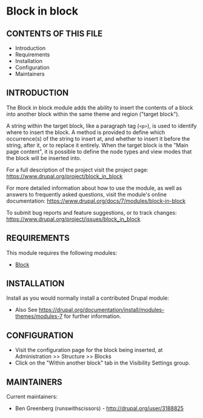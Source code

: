Block in block
==============

CONTENTS OF THIS FILE
---------------------

* Introduction
* Requirements
* Installation
* Configuration
* Maintainers

INTRODUCTION
------------

The Block in block module adds the ability to insert the contents of a block
into another block within the same theme and region ("target block").

A string within the target block, like a paragraph tag (`<p>`), is used to
identify where to insert the block. A method is provided to define which
occurrence(s) of the string to insert at, and whether to insert it before
the string, after it, or to replace it entirely. When the target block is the
"Main page content", it is possible to define the node types and view modes
that the block will be inserted into.

For a full description of the project visit the project page:
<https://www.drupal.org/project/block_in_block>

For more detailed information about how to use the module, as well as answers to
frequently asked questions, visit the module's online documentation:
<https://www.drupal.org/docs/7/modules/block-in-block>

To submit bug reports and feature suggestions, or to track changes:
<https://www.drupal.org/project/issues/block_in_block>

REQUIREMENTS
------------

This module requires the following modules:

* [Block](https://www.drupal.org/project/block)

INSTALLATION
------------

Install as you would normally install a contributed Drupal module:

* Also See <https://drupal.org/documentation/install/modules-themes/modules-7>
for further information.

CONFIGURATION
-------------

* Visit the configuration page for the block being inserted, at
Administration >> Structure >> Blocks
* Click on the "Within another block" tab in the Visibility Settings group.

MAINTAINERS
-----------

Current maintainers:

* Ben Greenberg (runswithscissors) - <http://drupal.org/user/3188825>
